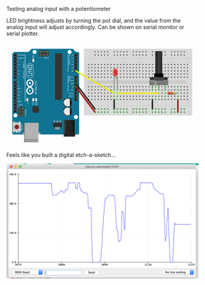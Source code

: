 Testing analog input with a potentiometer

LED brightness adjusts by turning the pot dial, and the value from the analog input will adjust accordingly.  Can be shown on serial monitor or serial plotter.

![breadboard layout](https://raw.githubusercontent.com/laurakurup/arduino/master/potentiometer_analog_input/breadboard_layout.png)


Feels like you built a digital etch-a-sketch...

![serial plotter](https://raw.githubusercontent.com/laurakurup/arduino/master/potentiometer_analog_input/serial_plotter.png)